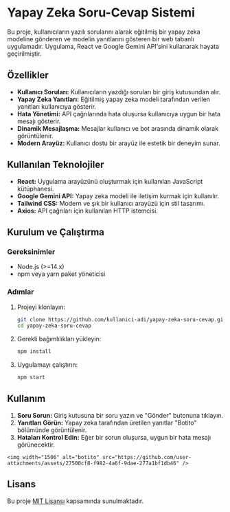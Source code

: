 # Yapay Zeka Soru-Cevap Sistemi

Bu proje, kullanıcıların yazılı sorularını alarak eğitilmiş bir yapay zeka modeline gönderen ve modelin yanıtlarını gösteren bir web tabanlı uygulamadır. Uygulama, React ve Google Gemini API'sini kullanarak hayata geçirilmiştir.

## Özellikler

- **Kullanıcı Soruları:** Kullanıcıların yazdığı soruları bir giriş kutusundan alır.
- **Yapay Zeka Yanıtları:** Eğitilmiş yapay zeka modeli tarafından verilen yanıtları kullanıcıya gösterir.
- **Hata Yönetimi:** API çağrılarında hata oluşursa kullanıcıya uygun bir hata mesajı gösterir.
- **Dinamik Mesajlaşma:** Mesajlar kullanıcı ve bot arasında dinamik olarak görüntülenir.
- **Modern Arayüz:** Kullanıcı dostu bir arayüz ile estetik bir deneyim sunar.

## Kullanılan Teknolojiler

- **React:** Uygulama arayüzünü oluşturmak için kullanılan JavaScript kütüphanesi.
- **Google Gemini API:** Yapay zeka modeli ile iletişim kurmak için kullanılır.
- **Tailwind CSS:** Modern ve şık bir kullanıcı arayüzü için stil tasarımı.
- **Axios:** API çağrıları için kullanılan HTTP istemcisi.

## Kurulum ve Çalıştırma

### Gereksinimler
- Node.js (>=14.x)
- npm veya yarn paket yöneticisi

### Adımlar

1. Projeyi klonlayın:
   ```bash
   git clone https://github.com/kullanici-adi/yapay-zeka-soru-cevap.git
   cd yapay-zeka-soru-cevap
   ```

2. Gerekli bağımlılıkları yükleyin:
   ```bash
   npm install
   ```

3. Uygulamayı çalıştırın:
   ```bash
   npm start
   ```

## Kullanım

1. **Soru Sorun:** Giriş kutusuna bir soru yazın ve "Gönder" butonuna tıklayın.
2. **Yanıtları Görün:** Yapay zeka tarafından üretilen yanıtlar "Botito" bölümünde görüntülenir.
3. **Hataları Kontrol Edin:** Eğer bir sorun oluşursa, uygun bir hata mesajı görünecektir.

```
<img width="1506" alt="botito" src="https://github.com/user-attachments/assets/27500cf8-f982-4a6f-9dae-277a1bf1db46" />
```
## Lisans

Bu proje [MIT Lisansı](LICENSE) kapsamında sunulmaktadır.




